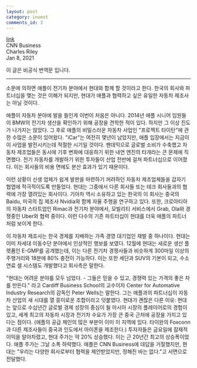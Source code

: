 ```yaml
---
layout: post
category: invest
comments_id: 3
---
```

[link](https://edition.cnn.com/2021/01/08/tech/apple-car-hyundai-partnership/index.html)  
CNN Business  
Charles Riley   
Jan 8, 2021

이 글은 비공식 번역문 입니다.

-----------------------------------------------------

소문에 의하면 애플이 전기차 분야에서 현대와 함께 할 것이라고 한다. 한국의 회사와 파트너십을 맺는 것은 이해가 되지만, 현대가 애플과 협력하고 싶은 유일한 자동차 제조사는 아닐 것이다.

애플이 자동차 분야에 발을 들인게 이번이 처음은 아니다. 2014년 애플 시니어 임원들이 BMW의 전기차 생산을 확인하기 위해 공장을 견학한 적이 있다. 하지만 그 이상 진도가 나가지는 않았다. 그 후로 애플의 비밀스러운 자동차 사업인 "프로젝트 타이탄"에 관한 수많은 소문이 있어왔다. "iCar"는 여전히 몇년이 남았지만, 애플 입장에서는 지금이 이 사업을 발전시키는데 적절한 시기일 것이다. 팬데믹으로 글로벌 소비가 수축했고 자동차 제조업들은 동시에 기후 변화에 대응하기 위한 내연 엔진의 타개라는 큰 문제에 직면했다. 전기 자동차를 개발하기 위한 투자들이 산업 전반에 걸쳐 파트너십으로 이어졌다. 이는 회사들의 비용 면에도 분산 효과가 있기 때문이다.

이런 상황이 신생 업체가 쉽게 발판을 마련하기 꺼려하던 자동차 제조업체들을 갑자기 협엽에 적극적이도록 만들었다. 현대는 그중에서 다른 회사들 또는 테크 회사들과의 협력에 가장 열려있는 회사이다. 기아차 역시 소유하고 있는 한국의 이 회사는 중국의 Baidu, 미국의 칩 제조사 Nvidia와 함께 자율 주행을 연구하고 있다. 또한, 크로아티아의 자동차 스타트업인 Rimac과 전기차 분야에서, 모빌리티 서비스에서 Grab, Ola와 경쟁중인 Uber와 협력 중이다. 이런 다수의 기존 파트터십이 현대를 더욱 애플의 파트너 처럼 보이게 한다.

이 자동차 제조사는 한국 경제를 지배하는 가족 경영 대기업인 재벌 중 하나이다. 현대는 이미 차세대 이동수단 분야에서 인상적인 행보를 보였다. 12월에 현대는 새로운 생산 플렛폼인 E-GMP를 공개했는데, 이는 다른 전기차 경쟁사들과 비슷하게 300마일 이상의 주행거리와 18분에 80% 충전이 가능하다. 이는 또한 세단과 SUV의 기본이 되고, 수소 연료 셀 시스템도 개발했다고 회사측은 말한다.

"현대는 어려운 분야를 모두 넘었다. - 그들은 믿을 수 있고, 경쟁력 있는 가격의 좋은 차를 만든다." 라고 Cardiff Business School의 교수이자 Center for Automative Industry Research의 감독인 Peter Wells는 말한다. 그는 애플과의 파트너십이 자동차 산업의 새 시대를 열 흥미로운 조합이라고 덧붙였다. 현대가 괜찮은 다른 이유: 현대는 앞으로 수십년간 글로벌 경제 성장의 중심이 될 아시아 시장의 플레이어로의 경험이 있고, 세계 최고의 자동차 시장과 전기차 수요가 가장 큰 중국 근처에 공장을 가지고 있다는 점이다. (애플의 공급 체인의 많은 부분이 이미 이 지역에 있다. 타이완의 Foxconn과 다른 제조사들이 중국과 인도에서 아이폰을 제조한다.) 투자자들은 금요일에 잠재적 이익을 알아차렸고, 현대 주가는 약 20% 상승했다. 이는 근 20년간 최고의 상승폭이었다. 애플 주가는 그날 소폭 하락했다. 애플은 CNN Business에 대답을 거절했지만, 현대는 "우리는 다양한 회사로부터 협력을 제안받았지만, 정해진 바는 없다."고 서면으로 전달했다.


